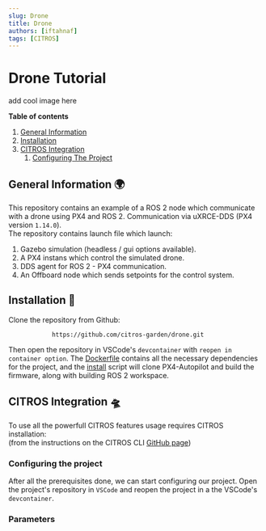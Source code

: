 ```yaml
---
slug: Drone
title: Drone
authors: [iftahnaf]
tags: [CITROS]
---
```


# Drone Tutorial

add cool image here

**Table of contents**

1. [General Information](#general-Information-🌐)
2. [Installation](#installation-🛫)
3. [CITROS Integration](#citros-integration-🛸)
    1. [Configuring The Project](#configuring-the-project-⚙️)



## General Information 🌍

This repository contains an example of a ROS 2 node which communicate with a drone using PX4 and ROS 2.
Communication via uXRCE-DDS (PX4 version `1.14.0`).  
The repository contains launch file which launch:
1. Gazebo simulation (headless / gui options available).
2. A PX4 instans which control the simulated drone.
3. DDS agent for ROS 2 - PX4 communication.
4. An Offboard node which sends setpoints for the control system.

## Installation 🛫

Clone the repository from Github:

                https://github.com/citros-garden/drone.git

Then open the repository in VSCode's `devcontainer` with `reopen in container option`.
The [Dockerfile](.devcontainer/Dockerfile) contains all the necessary dependencies for the project, and the 
[install](.devcontainer/install.sh) script will clone PX4-Autopilot and build the firmware, along with building ROS 2 workspace.

## CITROS Integration 🛸
To use all the powerfull CITROS features usage requires CITROS installation:  
(from the instructions on the CITROS CLI [GitHub page](https://github.com/lulav/CITROS_cli))

### Configuring the project

After all the prerequisites done, we can start configuring our project. Open the project's repository in `VSCode` and reopen the project in a the VSCode's `devcontainer`.

### Parameters